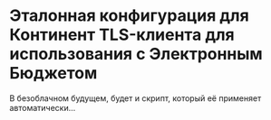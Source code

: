 # Эталонная конфигурация для Континент TLS-клиента для использования с Электронным Бюджетом

В безоблачном будущем, будет и скрипт, который её применяет автоматически...
